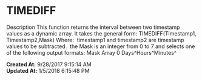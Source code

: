# TIMEDIFF

Description This function returns the interval between two timestamp values as a dynamic array. It takes the general form: TIMEDIFF(Timestamp1, Timestamp2,Mask) Where:  timestamp1 and timestamp2 are timestamp values to be subtracted.  the Mask is an integer from 0 to 7 and selects one of the following output formats: Mask Array 0 Days^Hours^Minutes^  

**Created At:** 9/28/2017 9:15:14 AM  
**Updated At:** 1/5/2018 6:15:48 PM  

